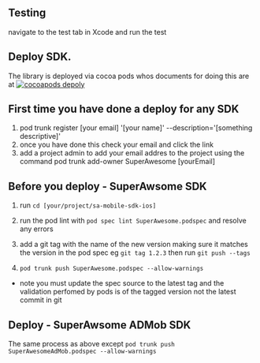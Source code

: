 

## Testing

navigate to the test tab in Xcode and run the test

## Deploy SDK.


The library is deployed via cocoa pods whos documents for doing this are at
[![cocoapods depoly](https://guides.cocoapods.org/making/getting-setup-with-trunk)]() 


## First time you have done a deploy for any SDK

1) pod trunk register [your email] '[your name]' --description='[something descriptive]'
2) once you have done this check your email and click the link
3) add a project admin to add your email addres to the project using the command pod trunk add-owner SuperAwesome [yourEmail]


## Before you deploy - SuperAwsome SDK

1) run `cd [your/project/sa-mobile-sdk-ios]`

2) run the pod lint with
`pod spec lint SuperAwesome.podspec` 
and resolve any errors

3) add a git tag with the name of the new version making sure it matches the version in the pod spec
    eg `git tag 1.2.3`  then run 
    `git push --tags`
 
4) `pod trunk push SuperAwesome.podspec --allow-warnings`
 
 - note you must update the spec source to the latest tag and the validation perfomed by pods is of the tagged version not the latest commit in git

## Deploy - SuperAwsome ADMob SDK

The same process as above except
`pod trunk push SuperAwesomeAdMob.podspec --allow-warnings`
